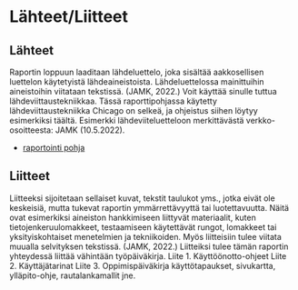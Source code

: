 # Lähteet/Liitteet

## Lähteet

Raportin loppuun laaditaan lähdeluettelo, joka sisältää aakkosellisen luettelon käytetyistä
lähdeaineistoista. Lähdeluettelossa mainittuihin aineistoihin viitataan tekstissä. (JAMK,
2022.)
Voit käyttää sinulle tuttua lähdeviittaustekniikkaa. Tässä raporttipohjassa käytetty
lähdeviittaustekniikka Chicago on selkeä, ja ohjeistus siihen löytyy esimerkiksi täältä.
Esimerkki lähdeviiteluetteloon merkittävästä verkko-osoitteesta:
JAMK (10.5.2022).

- [raportointi pohja](https://www.taitoforum.fi/pluginfile.php/451775/mod_label/intro/Esimerkki_raportista_VTT.pdf?time=1695372840872)

## Liitteet

Liitteeksi sijoitetaan sellaiset kuvat, tekstit taulukot yms., jotka eivät ole keskeisiä, mutta
tukevat raportin ymmärrettävyyttä tai luotettavuutta. Näitä ovat esimerkiksi aineiston
hankkimiseen liittyvät materiaalit, kuten tietojenkeruulomakkeet, testaamiseen käytettävät
rungot, lomakkeet tai yksityiskohtaiset menetelmien ja tekniikoiden. Myös liitteisiin tulee
viitata muualla selvityksen tekstissä. (JAMK, 2022.)
Liitteiksi tulee tämän raportin yhteydessä liittää vähintään työpäiväkirja.
Liite 1. Käyttöönotto-ohjeet
Liite 2. Käyttäjätarinat
Liite 3. Oppimispäiväkirja
käyttötapaukset, sivukartta, ylläpito-ohje, rautalankamallit jne.
